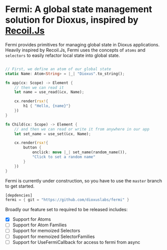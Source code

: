 # Fermi: A global state management solution for Dioxus, inspired by [Recoil.Js](http://recoiljs.org)


Fermi provides primitives for managing global state in Dioxus applications. Heavily inspired by Recoil.Js, Fermi uses the concepts of `atoms` and `selectors` to easily refactor local state into global state.

```rust

// First, we define an atom of our global state
static Name: Atom<String> = |_| "Dioxus".to_string();

fn app(cx: Scope) -> Element {      
    // then we can read it
    let name = use_read(&cx, Name);

    cx.render(rsx!{
        h1 { "Hello, {name}"}
    })
}

fn Child(cx: Scope) -> Element {
    // and then we can read or write it from anywhere in our app
    let set_name = use_set(&cx, Name);

    cx.render(rsx!{
        button { 
            onclick: move |_| set_name(random_name()),
            "Click to set a random name"
        }
    })
}
```

Fermi is currently under construction, so you have to use the `master` branch to get started.

```rust
[depdencies]
fermi = { git = "https://github.com/dioxuslabs/fermi" }
```


Broadly our feature set to required to be released includes:
- [x] Support for Atoms
- [ ] Support for Atom Families
- [ ] Support for memoized Selectors
- [ ] Support for memoized SelectorFamilies
- [ ] Support for UseFermiCallback for access to fermi from async 
